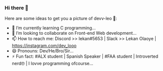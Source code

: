 ### Hi there 👋

<!-- 🦁 **/devv-leo** is a ✨ _special_ ✨ `upcoming` developer. -->

Here are some ideas to get you a picture of devv-leo 💃:

- 🌱 I’m currently learning C programming...
- 👯 I’m looking to collaborate on Front-end Web development...
- 📫 How to reach me: Discord >> lekan#5653 | Slack >> Lekan Olaoye | https://instagram.com/dev_looo  <!-- | https://wa.me/+2347015305958 | www.twitter.com/dev_leoo -->
- 😄 Pronouns: Dev/He/Bro/Sir...
- ⚡ Fun fact: #ALX student | Spanish Speaker | #FAA student | Introverted nerd🤓 | I lovve programming ofcourse...

<!-- - 🔭 I’m currently working on ALX projects.... -->
<!-- - 💬 Ask me about my stacks... -->
<!-- - 🤔 I’m looking for help with my career, and ofcourse money😁😋... -->

